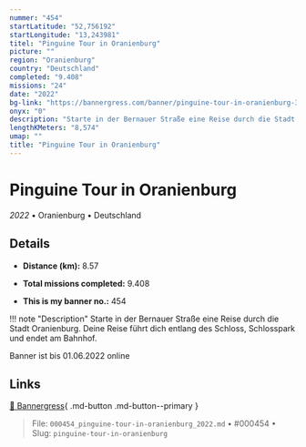 ```yaml
---
nummer: "454"
startLatitude: "52,756192"
startLongitude: "13,243981"
titel: "Pinguine Tour in Oranienburg"
picture: ""
region: "Oranienburg"
country: "Deutschland"
completed: "9.408"
missions: "24"
date: "2022"
bg-link: "https://bannergress.com/banner/pinguine-tour-in-oranienburg-3f42"
onyx: "0"
description: "Starte in der Bernauer Straße eine Reise durch die Stadt Oranienburg. Deine Reise führt dich entlang des Schloss, Schlosspark und endet am Bahnhof.\n\nBanner ist bis 01.06.2022 online"
lengthKMeters: "8,574"
umap: ""
title: "Pinguine Tour in Oranienburg"
---
```

# Pinguine Tour in Oranienburg

*2022* • Oranienburg • Deutschland



## Details
- **Distance (km):** 8.57

- **Total missions completed:** 9.408
- **This is my banner no.:** 454


!!! note "Description"
    Starte in der Bernauer Straße eine Reise durch die Stadt Oranienburg. Deine Reise führt dich entlang des Schloss, Schlosspark und endet am Bahnhof.

Banner ist bis 01.06.2022 online



## Links
[🔗 Bannergress](https://bannergress.com/banner/pinguine-tour-in-oranienburg-3f42){ .md-button .md-button--primary }



> File: `000454_pinguine-tour-in-oranienburg_2022.md` • #000454 • Slug: `pinguine-tour-in-oranienburg`
